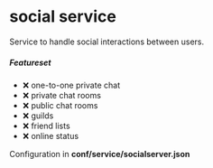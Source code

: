 # social service

Service to handle social interactions between users.

##### Featureset

- :x: one-to-one private chat
- :x: private chat rooms
- :x: public chat rooms
- :x: guilds
- :x: friend lists
- :x: online status

Configuration in **conf/service/socialserver.json**
